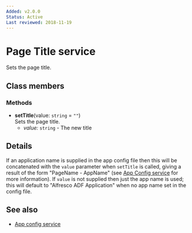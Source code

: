 ```yaml
---
Added: v2.0.0
Status: Active
Last reviewed: 2018-11-19
---
```


# Page Title service

Sets the page title.

## Class members

### Methods

-   **setTitle**(value: `string` = `""`)<br/>
    Sets the page title.
    -   _value:_ `string`  - The new title

## Details

If an application name is supplied in the app config file then this will
be concatenated with the `value` parameter when `setTitle` is called, giving
a result of the form "PageName - AppName" (see
[App Config service](app-config.service.md) for more information). If `value`
is not supplied then just the app name is used; this will default to
"Alfresco ADF Application" when no app name set in the config file.

## See also

-   [App config service](app-config.service.md)
